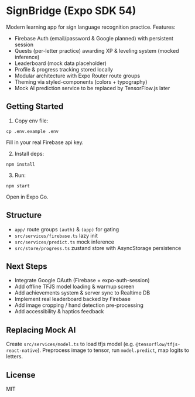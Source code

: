 # SignBridge (Expo SDK 54)

Modern learning app for sign language recognition practice. Features:

- Firebase Auth (email/password & Google planned) with persistent session
- Quests (per-letter practice) awarding XP & leveling system (mocked inference)
- Leaderboard (mock data placeholder)
- Profile & progress tracking stored locally
- Modular architecture with Expo Router route groups
- Theming via styled-components (colors + typography)
- Mock AI prediction service to be replaced by TensorFlow.js later

## Getting Started

1. Copy env file:
```
cp .env.example .env
```
Fill in your real Firebase api key.

2. Install deps:
```
npm install
```

3. Run:
```
npm start
```
Open in Expo Go.

## Structure
- `app/` route groups `(auth)` & `(app)` for gating
- `src/services/firebase.ts` lazy init
- `src/services/predict.ts` mock inference
- `src/store/progress.ts` zustand store with AsyncStorage persistence

## Next Steps
- Integrate Google OAuth (Firebase + expo-auth-session)
- Add offline TFJS model loading & warmup screen
- Add achievements system & server sync to Realtime DB
- Implement real leaderboard backed by Firebase
- Add image cropping / hand detection pre-processing
- Add accessibility & haptics feedback

## Replacing Mock AI
Create `src/services/model.ts` to load tfjs model (e.g. `@tensorflow/tfjs-react-native`). Preprocess image to tensor, run `model.predict`, map logits to letters.

## License
MIT
